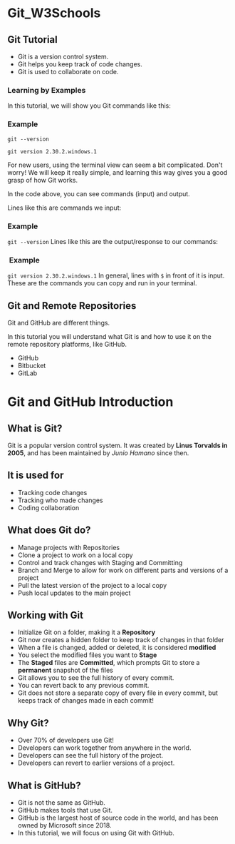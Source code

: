 # Git_W3Schools

## Git Tutorial

* Git is a version control system.
* Git helps you keep track of code changes.
* Git is used to collaborate on code.

### Learning by Examples

In this tutorial, we will show you Git commands like this:

### Example

`git --version`

`git version 2.30.2.windows.1`

For new users, using the terminal view can seem a bit complicated. Don't worry! We will keep it really simple, and learning this way gives you a good grasp of how Git works.

In the code above, you can see commands (input) and output.

Lines like this are commands we input:

### Example

`git --version`
Lines like this are the output/response to our commands:

###  Example

`git version 2.30.2.windows.1`
In general, lines with `$` in front of it is input. These are the commands you can copy and run in your terminal.

## Git and Remote Repositories

Git and GitHub are different things.

In this tutorial you will understand what Git is and how to use it on the remote repository platforms, like GitHub.

* GitHub
* Bitbucket
* GitLab

# Git and GitHub Introduction

## What is Git?

Git is a popular version control system. It was created by **Linus Torvalds in 2005**, and has been maintained by _Junio Hamano_ since then.

## It is used for

* Tracking code changes
* Tracking who made changes
* Coding collaboration

## What does Git do?

* Manage projects with Repositories
* Clone a project to work on a local copy
* Control and track changes with Staging and Committing
* Branch and Merge to allow for work on different parts and versions of a project
* Pull the latest version of the project to a local copy
* Push local updates to the main project

## Working with Git

* Initialize Git on a folder, making it a **Repository**
* Git now creates a hidden folder to keep track of changes in that folder
* When a file is changed, added or deleted, it is considered **modified**
* You select the modified files you want to **Stage**
* The **Staged** files are **Committed**, which prompts Git to store a **permanent** snapshot of the files
* Git allows you to see the full history of every commit.
* You can revert back to any previous commit.
* Git does not store a separate copy of every file in every commit, but keeps track of changes made in each commit!


## Why Git?

* Over 70% of developers use Git!
* Developers can work together from anywhere in the world.
* Developers can see the full history of the project.
* Developers can revert to earlier versions of a project.

## What is GitHub?

* Git is not the same as GitHub.
* GitHub makes tools that use Git.
* GitHub is the largest host of source code in the world, and has been owned by Microsoft since 2018.
* In this tutorial, we will focus on using Git with GitHub.
